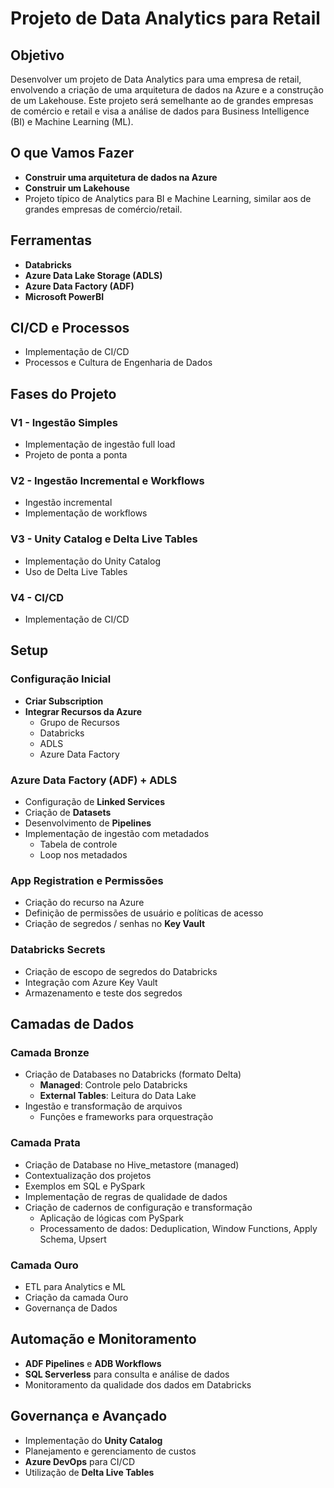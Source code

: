 # Projeto de Data Analytics para Retail

## Objetivo
Desenvolver um projeto de Data Analytics para uma empresa de retail, envolvendo a criação de uma arquitetura de dados na Azure e a construção de um Lakehouse. Este projeto será semelhante ao de grandes empresas de comércio e retail e visa a análise de dados para Business Intelligence (BI) e Machine Learning (ML).

## O que Vamos Fazer
- **Construir uma arquitetura de dados na Azure**
- **Construir um Lakehouse**
- Projeto típico de Analytics para BI e Machine Learning, similar aos de grandes empresas de comércio/retail.

## Ferramentas
- **Databricks**
- **Azure Data Lake Storage (ADLS)**
- **Azure Data Factory (ADF)**
- **Microsoft PowerBI**

## CI/CD e Processos
- Implementação de CI/CD
- Processos e Cultura de Engenharia de Dados

## Fases do Projeto

### V1 - Ingestão Simples
- Implementação de ingestão full load
- Projeto de ponta a ponta

### V2 - Ingestão Incremental e Workflows
- Ingestão incremental
- Implementação de workflows

### V3 - Unity Catalog e Delta Live Tables
- Implementação do Unity Catalog
- Uso de Delta Live Tables

### V4 - CI/CD
- Implementação de CI/CD

## Setup

### Configuração Inicial
- **Criar Subscription**
- **Integrar Recursos da Azure**
  - Grupo de Recursos
  - Databricks
  - ADLS
  - Azure Data Factory

### Azure Data Factory (ADF) + ADLS
- Configuração de **Linked Services**
- Criação de **Datasets**
- Desenvolvimento de **Pipelines**
- Implementação de ingestão com metadados
  - Tabela de controle
  - Loop nos metadados

### App Registration e Permissões
- Criação do recurso na Azure
- Definição de permissões de usuário e políticas de acesso
- Criação de segredos / senhas no **Key Vault**

### Databricks Secrets
- Criação de escopo de segredos do Databricks
- Integração com Azure Key Vault
- Armazenamento e teste dos segredos

## Camadas de Dados

### Camada Bronze
- Criação de Databases no Databricks (formato Delta)
  - **Managed**: Controle pelo Databricks
  - **External Tables**: Leitura do Data Lake
- Ingestão e transformação de arquivos
  - Funções e frameworks para orquestração

### Camada Prata
- Criação de Database no Hive_metastore (managed)
- Contextualização dos projetos
- Exemplos em SQL e PySpark
- Implementação de regras de qualidade de dados
- Criação de cadernos de configuração e transformação
  - Aplicação de lógicas com PySpark
  - Processamento de dados: Deduplication, Window Functions, Apply Schema, Upsert

### Camada Ouro
- ETL para Analytics e ML
- Criação da camada Ouro
- Governança de Dados

## Automação e Monitoramento
- **ADF Pipelines** e **ADB Workflows**
- **SQL Serverless** para consulta e análise de dados
- Monitoramento da qualidade dos dados em Databricks

## Governança e Avançado
- Implementação do **Unity Catalog**
- Planejamento e gerenciamento de custos
- **Azure DevOps** para CI/CD
- Utilização de **Delta Live Tables**
